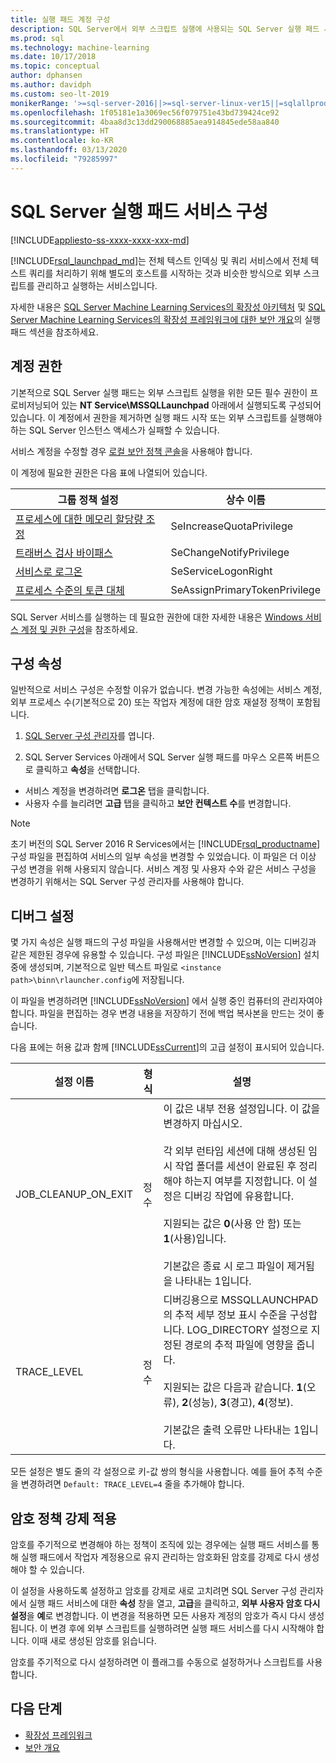 ```yaml
---
title: 실행 패드 계정 구성
description: SQL Server에서 외부 스크립트 실행에 사용되는 SQL Server 실행 패드 서비스 계정을 수정하는 방법입니다.
ms.prod: sql
ms.technology: machine-learning
ms.date: 10/17/2018
ms.topic: conceptual
author: dphansen
ms.author: davidph
ms.custom: seo-lt-2019
monikerRange: '>=sql-server-2016||>=sql-server-linux-ver15||=sqlallproducts-allversions'
ms.openlocfilehash: 1f05181e1a3069ec56f079751e43bd739424ce92
ms.sourcegitcommit: 4baa8d3c13dd290068885aea914845ede58aa840
ms.translationtype: HT
ms.contentlocale: ko-KR
ms.lasthandoff: 03/13/2020
ms.locfileid: "79285997"
---
```

# <a name="sql-server-launchpad-service-configuration"></a>SQL Server 실행 패드 서비스 구성
[!INCLUDE[appliesto-ss-xxxx-xxxx-xxx-md](../../includes/appliesto-ss-xxxx-xxxx-xxx-md.md)]

[!INCLUDE[rsql_launchpad_md](../../includes/rsql-launchpad-md.md)]는 전체 텍스트 인덱싱 및 쿼리 서비스에서 전체 텍스트 쿼리를 처리하기 위해 별도의 호스트를 시작하는 것과 비슷한 방식으로 외부 스크립트를 관리하고 실행하는 서비스입니다.

자세한 내용은 [SQL Server Machine Learning Services의 확장성 아키텍처](../../advanced-analytics/concepts/extensibility-framework.md#launchpad) 및 [SQL Server Machine Learning Services의 확장성 프레임워크에 대한 보안 개요](../../advanced-analytics/concepts/security.md#launchpad)의 실행 패드 섹션을 참조하세요.

## <a name="account-permissions"></a>계정 권한

기본적으로 SQL Server 실행 패드는 외부 스크립트 실행을 위한 모든 필수 권한이 프로비저닝되어 있는 **NT Service\MSSQLLaunchpad** 아래에서 실행되도록 구성되어 있습니다. 이 계정에서 권한을 제거하면 실행 패드 시작 또는 외부 스크립트를 실행해야 하는 SQL Server 인스턴스 액세스가 실패할 수 있습니다.

서비스 계정을 수정할 경우 [로컬 보안 정책 콘솔](https://docs.microsoft.com/windows/security/threat-protection/security-policy-settings/how-to-configure-security-policy-settings)을 사용해야 합니다.

이 계정에 필요한 권한은 다음 표에 나열되어 있습니다.

| 그룹 정책 설정 | 상수 이름 |
|----------------------|---------------|
| [프로세스에 대한 메모리 할당량 조정](https://docs.microsoft.com/windows/security/threat-protection/security-policy-settings/adjust-memory-quotas-for-a-process) | SeIncreaseQuotaPrivilege | 
| [트래버스 검사 바이패스](https://docs.microsoft.com/windows/security/threat-protection/security-policy-settings/bypass-traverse-checking) | SeChangeNotifyPrivilege | 
| [서비스로 로그온](https://docs.microsoft.com/windows/security/threat-protection/security-policy-settings/log-on-as-a-service) | SeServiceLogonRight | 
| [프로세스 수준의 토큰 대체](https://docs.microsoft.com/windows/security/threat-protection/security-policy-settings/replace-a-process-level-token) | SeAssignPrimaryTokenPrivilege | 

SQL Server 서비스를 실행하는 데 필요한 권한에 대한 자세한 내용은 [Windows 서비스 계정 및 권한 구성](../../database-engine/configure-windows/configure-windows-service-accounts-and-permissions.md)을 참조하세요.

<a name="bkmk_ChangingConfig"></a> 

## <a name="configuration-properties"></a>구성 속성

일반적으로 서비스 구성은 수정할 이유가 없습니다. 변경 가능한 속성에는 서비스 계정, 외부 프로세스 수(기본적으로 20) 또는 작업자 계정에 대한 암호 재설정 정책이 포함됩니다.

1. [SQL Server 구성 관리자](../../relational-databases/sql-server-configuration-manager.md)를 엽니다.

2. SQL Server Services 아래에서 SQL Server 실행 패드를 마우스 오른쪽 버튼으로 클릭하고 **속성**을 선택합니다.
  + 서비스 계정을 변경하려면 **로그온** 탭을 클릭합니다.
  + 사용자 수를 늘리려면 **고급** 탭을 클릭하고 **보안 컨텍스트 수**를 변경합니다.

> [!Note]
> 초기 버전의 SQL Server 2016 R Services에서는 [!INCLUDE[rsql_productname](../../includes/rsql-productname-md.md)] 구성 파일을 편집하여 서비스의 일부 속성을 변경할 수 있었습니다. 이 파일은 더 이상 구성 변경을 위해 사용되지 않습니다. 서비스 계정 및 사용자 수와 같은 서비스 구성을 변경하기 위해서는 SQL Server 구성 관리자를 사용해야 합니다.

## <a name="debug-settings"></a>디버그 설정

몇 가지 속성은 실행 패드의 구성 파일을 사용해서만 변경할 수 있으며, 이는 디버깅과 같은 제한된 경우에 유용할 수 있습니다. 구성 파일은 [!INCLUDE[ssNoVersion](../../includes/ssnoversion-md.md)] 설치 중에 생성되며, 기본적으로 일반 텍스트 파일로 `<instance path>\binn\rlauncher.config`에 저장됩니다.

이 파일을 변경하려면 [!INCLUDE[ssNoVersion](../../includes/ssnoversion-md.md)] 에서 실행 중인 컴퓨터의 관리자여야 합니다. 파일을 편집하는 경우 변경 내용을 저장하기 전에 백업 복사본을 만드는 것이 좋습니다.

다음 표에는 허용 값과 함께 [!INCLUDE[ssCurrent](../../includes/sscurrent-md.md)]의 고급 설정이 표시되어 있습니다.

|**설정 이름**|**형식**|**설명**|
|----|----|----|
|JOB\_CLEANUP\_ON\_EXIT|정수 |이 값은 내부 전용 설정입니다. 이 값을 변경하지 마십시오. </br></br>각 외부 런타임 세션에 대해 생성된 임시 작업 폴더를 세션이 완료된 후 정리해야 하는지 여부를 지정합니다. 이 설정은 디버깅 작업에 유용합니다. </br></br>지원되는 값은 **0**(사용 안 함) 또는 **1**(사용)입니다. </br></br>기본값은 종료 시 로그 파일이 제거됨을 나타내는 1입니다.|
|TRACE\_LEVEL|정수 |디버깅용으로 MSSQLLAUNCHPAD의 추적 세부 정보 표시 수준을 구성합니다. LOG_DIRECTORY 설정으로 지정된 경로의 추적 파일에 영향을 줍니다. </br></br>지원되는 값은 다음과 같습니다. **1**(오류), **2**(성능), **3**(경고), **4**(정보). </br></br>기본값은 출력 오류만 나타내는 1입니다.|

모든 설정은 별도 줄의 각 설정으로 키-값 쌍의 형식을 사용합니다. 예를 들어 추적 수준을 변경하려면 `Default: TRACE_LEVEL=4` 줄을 추가해야 합니다.

<a name="bkmk_EnforcePolicy"></a>

## <a name="enforcing-password-policy"></a>암호 정책 강제 적용

암호를 주기적으로 변경해야 하는 정책이 조직에 있는 경우에는 실행 패드 서비스를 통해 실행 패드에서 작업자 계정용으로 유지 관리하는 암호화된 암호를 강제로 다시 생성해야 할 수 있습니다.

이 설정을 사용하도록 설정하고 암호를 강제로 새로 고치려면 SQL Server 구성 관리자에서 실행 패드 서비스에 대한 **속성** 창을 열고, **고급**을 클릭하고, **외부 사용자 암호 다시 설정**을 **예**로 변경합니다. 이 변경을 적용하면 모든 사용자 계정의 암호가 즉시 다시 생성됩니다. 이 변경 후에 외부 스크립트를 실행하려면 실행 패드 서비스를 다시 시작해야 합니다. 이때 새로 생성된 암호를 읽습니다.

암호를 주기적으로 다시 설정하려면 이 플래그를 수동으로 설정하거나 스크립트를 사용합니다.

## <a name="next-steps"></a>다음 단계

+ [확장성 프레임워크](../concepts/extensibility-framework.md)
+ [보안 개요](../concepts/security.md)
